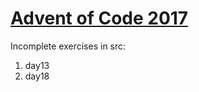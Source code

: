 # [Advent of Code 2017](https://adventofcode.com/2017)

Incomplete exercises in src:

1. day13
2. day18
